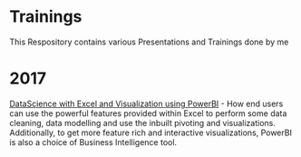 # Trainings
This Respository contains various Presentations and Trainings done by me

# 2017

[DataScience with Excel and Visualization using PowerBI](https://github.com/kunalkumarshah/Trainings/blob/master/DataScienceNVisualizationUsingExcelnPowerBI.pdf) - How end users can use the powerful features provided within Excel to perform some data cleaning, data modelling and use the inbuilt pivoting and visualizations. Additionally, to get more feature rich and interactive visualizations, PowerBI is also a choice of Business Intelligence tool.
